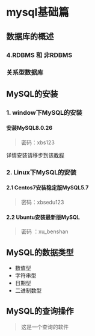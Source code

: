 # mysql基础篇

## 数据库的概述



### 4.RDBMS 和 非RDBMS 

### 关系型数据库

## MySQL的安装

### 1. window下MySQL的安装

#### 安装MySQL8.0.26

> 密码：xbs123

详情安装请移步到该[教程](https://blog.csdn.net/weixin_52270997/article/details/120066948?ops_request_misc=%257B%2522request%255Fid%2522%253A%2522165905474616781647516262%2522%252C%2522scm%2522%253A%252220140713.130102334..%2522%257D&request_id=165905474616781647516262&biz_id=0&utm_medium=distribute.pc_search_result.none-task-blog-2~all~top_positive~default-2-120066948-null-null.142^v35^pc_rank_34&utm_term=mysql%E5%AE%89%E8%A3%85%E9%85%8D%E7%BD%AE%E6%95%99%E7%A8%8B&spm=1018.2226.3001.4187)

### 2. Linux下MySQL的安装

#### 2.1 Centos7安装稳定版MySQL5.7

> 密码：xbsedu123

#### 2.2 Ubuntu安装最新版MySQL

> 密码 ：xu_benshan



## MySQL的数据类型

* 数值型
* 字符串型
* 日期型
* 二进制数型

## MySQL的查询操作

> 这是一个查询的软件



